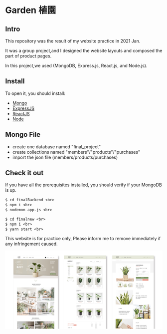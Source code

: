 # Garden 植園
## Intro
This repository was the result of my website practice in 2021 Jan.

It was a group project,and I designed the website layouts and composed the part of product pages.

In this project,we used (MongoDB, Express.js, React.js, and Node.js).

## Install
To open it, you should install:
- [Mongo](https://www.mongodb.com/) 
- [ExpressJS](https://expressjs.com/) 
- [ReactJS](https://reactjs.org/) 
- [Node](https://nodejs.org/en/)

## Mongo File
- create one database named "final_project"
- create collections named "members"/"products"/"purchases"
- import the json file (members/products/purchases)

## Check it out

If you have all the prerequisites installed, you should verify if your MongoDB is up.

```
$ cd finalBackend <br>
$ npm i <br>
$ nodemon app.js <br>
```
```
$ cd finalnew <br>
$ npm i <br>
$ yarn start <br>
```

This website is for practice only,
Please inform me to remove immediately if any infringement caused. 


![image](https://github.com/vivianafu/Garden/blob/main/previeww.jpg)
